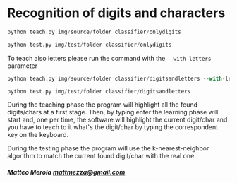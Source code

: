 Recognition of digits and characters
=========

```python
python teach.py img/source/folder classifier/onlydigits

python test.py img/test/folder classifier/onlydigits
```

To teach also letters please run the command with the `--with-letters` parameter

```python
python teach.py img/source/folder classifier/digitsandletters --with-letters

python test.py img/test/folder classifier/digitsandletters
```

During the teaching phase the program will highlight all the found digits/chars at a first stage. Then, by typing enter the learning phase will start and, one per time, the software will highlight the current digit/char and you have to teach to it what's the digit/char by typing the correspondent key on the keyboard.

During the testing phase the program will use the k-nearest-neighbor algorithm to match the current found digit/char with the real one.


##### Matteo Merola <mattmezza@gmail.com>
